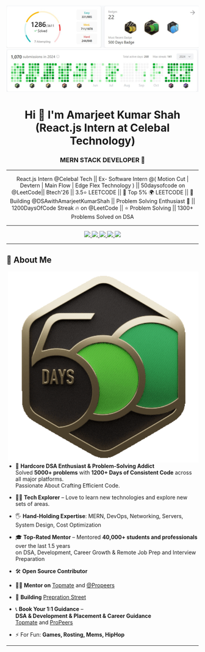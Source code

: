 ![My Profile Stats](assets/LeetCode1.jpg)
![My Profile Stats](assets/LeetCode.jpg)

<h1 align="center">Hi 👋 I'm Amarjeet Kumar Shah (React.js Intern at Celebal Technology)</h1>

<h3 align="center">MERN STACK DEVELOPER 💯</h3>

---

<p align="center">
React.js Intern @Celebal Tech || Ex- Software Intern @( Motion Cut | Devtern | Main Flow | Edge Flex Technology ) || 50daysofcode on @LeetCode|| Btech'26 || 3.5⭐ LEETCODE || 👑 Top 5% 🌍 LEETCODE || 🚀 Building @DSAwithAmarjeetKumarShah || Problem Solving Enthusiast 🧠 || 1200DaysOfCode Streak 🔥 on @LeetCode || ⭐ Problem Solving || 1300+ Problems Solved on DSA
</p>

---

<p align="center">
  <a href="https://www.linkedin.com/in/amarjeetkumarshah/" target="_blank">
    <img src="https://img.shields.io/badge/LINKEDIN-0A66C2?style=for-the-badge&logo=linkedin&logoColor=white" />
  </a>
  <a href="https://github.com/amarjeet-kumar-shah" target="_blank">
    <img src="https://img.shields.io/badge/GITHUB-171515?style=for-the-badge&logo=github&logoColor=white" />
  </a>
  <a href="mailto:amarjeetkumarshah.it26@gmail.com">
    <img src="https://img.shields.io/badge/EMAIL-D44638?style=for-the-badge&logo=gmail&logoColor=white" />
  </a>
    <a href="https://leetcode.com/u/Amarjeet_Kumar_Shah/" target="_blank">
    <img src="https://img.shields.io/badge/LEETCODE-FFA116?style=for-the-badge&logo=leetcode&logoColor=black" />
  </a>
  <a href="https://amarjeet-kumar-shah.github.io/Portfolio/" target="_blank">
    <img src="https://img.shields.io/badge/PORTFOLIO-000000?style=for-the-badge&logo=vercel&logoColor=white" />
  </a>
</p>

---

## 🔗 About Me
<img align="right" src="https://github.com/amarjeet-kumar-shah/amarjeet-kumar-shah/blob/main/assets/500_new.gif" width="500" />

- 🧠 **Hardcore DSA Enthusiast & Problem-Solving Addict**  
  Solved **5000+ problems** with **1200+ Days of Consistent Code** across all major platforms.  
  Passionate About Crafting Efficient Code.

- 👩‍💻 **Tech Explorer** – Love to learn new technologies and explore new sets of areas.

- 🖐️ **Hand-Holding Expertise**: MERN, DevOps, Networking, Servers, System Design, Cost Optimization

- 🎓 **Top-Rated Mentor** – Mentored **40,000+ students and professionals** over the last 1.5 years  
  on DSA, Development, Career Growth & Remote Job Prep and Interview Preparation

- 🛠️ **Open Source Contributor**

- 🧑‍🏫 **Mentor on** [Topmate](https://topmate.io) and [@Propeers](https://propeers.in)

- 🧱 **Building** [Prepration Street](https://preprationstreet.com)

- 📞 **Book Your 1:1 Guidance** –  
  **DSA & Development & Placement & Career Guidance**  
  [Topmate](https://topmate.io) and [ProPeers](https://propeers.in)

- ⚡ For Fun: **Games, Rosting, Mems, HipHop**

---


